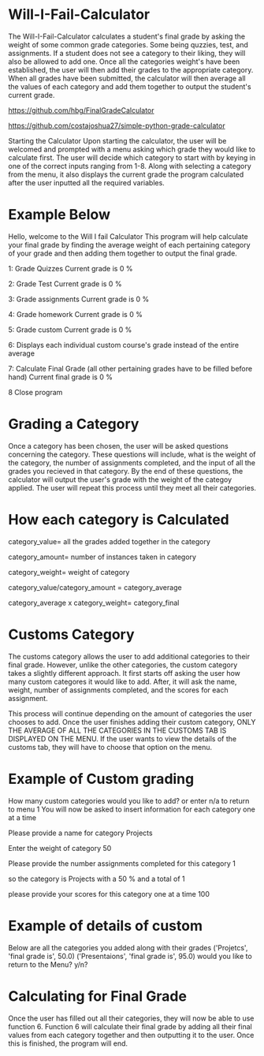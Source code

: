 # Will-I-Fail-Calculator
 The Will-I-Fail-Calculator calculates a student's final grade by asking the weight of some common grade categories. Some being quzzies, test, and assignments. If a student does not see a category to their liking, they will also be allowed to add one. Once all the categories  weight's have been established, the user will then add their grades to the appropriate category. When all grades have been submitted, the calculator will then average all the values of each category and add them together to output the student's current grade. 
 
 https://github.com/hbg/FinalGradeCalculator
 
 https://github.com/costajoshua27/simple-python-grade-calculator


Starting the Calculator
 Upon starting the calculator, the user will be welcomed and prompted with a menu asking which grade they would like to calculate first. The user will decide which category to start with by keying in one of the correct inputs ranging from 1-8. Along with selecting a category from the menu, it also displays the current grade the program calculated after the user inputted all the required variables.

# Example Below
  
Hello, welcome to the Will I fail Calculator
This program will help calculate your final grade by finding the average weight of each pertaining category of your grade
and then adding them together to output the final grade.

1: Grade Quizzes Current grade is 0 %

2: Grade Test Current grade is 0 %

3: Grade assignments Current grade is 0 %

4: Grade homework Current grade is 0 %

5: Grade custom Current grade is 0 %

6: Displays each individual custom course's grade instead of the entire average

7: Calculate Final Grade (all other pertaining grades have to be filled before hand) Current final grade is 0 %

8 Close program
 
 # Grading a Category
 Once a category has been chosen, the user will be asked questions concerning the category. These questions will include, what is the weight of the category, the number of assignments completed, and the input of all the grades you recieved in that category. By the end of these questions, the calculator will output the user's grade with the weight of the categoy applied.
 The user will repeat this process until they meet all their categories.
 
 
 # How each category is Calculated 
  category_value= all the grades added together in the category
  
  category_amount= number of instances taken in category
  
  category_weight= weight of category
  
  category_value/category_amount = category_average
  
  category_average x category_weight= category_final
  
  
 # Customs Category
 The customs category allows the user to add additional categories to their final grade. However, unlike the other categories, the custom category takes a slightly different approach. It first starts off asking the user how many custom categores it would like to add. After, it will ask the name, weight, number of assignments completed, and the scores for each assignment.
 
 This process will continue depending on the amount of categories the user chooses to add. Once the user finishes adding their custom category, ONLY THE AVERAGE OF ALL THE CATEGORIES IN THE CUSTOMS TAB IS DISPLAYED ON THE MENU. If the user wants to view the details of the customs tab, they will have to choose that option on the menu.
 
 
 # Example of Custom grading
 
How many custom categories would you like to add? or enter n/a to return to menu 1
You will now be asked to insert information for each category one at a time

Please provide a name for category Projects

Enter the weight of category 50

Please provide the number assignments completed for this category 1

so the category is Projects with a 50 % and a total of 1

please provide your scores for this category one at a time 100

# Example of details of custom

Below are all the categories you added along with their grades
('Projetcs', 'final grade is', 50.0)
('Presentaions', 'final grade is', 95.0)
would you like to return to the Menu? y/n? 

  
 # Calculating for Final Grade
  
  Once the user has filled out all their categories, they will now be able to use function 6. Function 6 will calculate their final grade by adding all their final values from each category together and then outputting it to the user. Once this is finished, the program will end.
